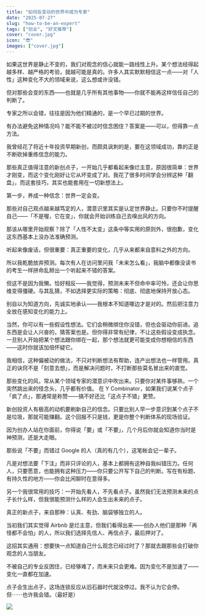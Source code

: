 ```yaml
---
title: "如何在变动的世界中成为专家"
date: "2025-07-27"
slug: "how-to-be-an-expert"
tags: ["创业", "好文推荐"]
cover: "cover.jpg"
icon: "😎"
images: ["cover.jpg"]
---
```

如果这世界是静止不变的，我们对观念的信心就能一路线性上升。某个想法经得起越多样、越严格的考验，就越可能是真的。许多人其实默默相信这一点——对「人性」这种变化不大的领域来说，这么想或许没错。



但对那些会变的东西——也就是几乎所有其他事物——你就不能再这样信任自己的判断了。



专家之所以会错，往往是因为他们精通的，是一个早已过期的世界。



有办法避免这种情况吗？能不能不被过时信念困住？答案是——可以，但得靠一点方法。



我曾经花了将近十年投资早期新创，而颇具讽刺的是，要在这领域成功，靠的正是不断砍掉重练信念的能力。



那些真正值得注意的新创点子，一开始几乎都看起来像烂主意，原因很简单：世界才刚变，而这个变化刚好让它从坏变成了对。我花了很多时间学会分辨这种「翻盘」，而这套技巧，其实也能套用在一切新想法上。



第一步，养成一种信念：世界一定会变。



那些对自己观点越来越笃定的人，潜意识里其实是认定世界静止。只要你不时提醒自己——「不是喔，它在变」，你就会开始训练自己去嗅出风的方向。



那该从哪里开始观察？除了「人性不太变」这条中等实用的原则外，很抱歉，变化这东西基本上没办法准确预测。



听起来像废话，但很重要：真正重要的变化，几乎从来都来自意料之外的方向。



所以我乾脆放弃预测。每次有人在访问里问我「未来怎么看」，我脑中都像没读书的考生一样拼命乱掰出一个听起来不错的答案。



但这不是因为我懒。恰好相反——我觉得，预测未来不但命中率可怜，还会让你思维变得僵硬。与其乱猜，不如选择更实际的策略：彻底、彻底地保持开放心态。



别自以为知道方向，先诚实地承认——我根本不知道哪边才是对的。然后把注意力全放在感知变化的能力上。



当然，你可以有一些假设性想法。它们会稍微绑住你没错，但也会驱动你前进。追东西是会让人兴奋的，猜答案也是。但你得非常有纪律，不让这些假设变成执念。
一旦别人开始把某个想法跟你绑在一起，那个想法就更可能变成你想相信的东西——这时你就该加倍怀疑它。



我相信，这种偏被动的做法，不只对判断想法有帮助，连产出想法也一样管用。真正的诀窍不是「刻意去想」，而是解决问题时，不打断那些莫名冒出来的直觉。



那些变化的风，常从某个领域专家的潜意识中吹出来。只要你对某件事够熟，一个突然跳出来的怪念头，几乎都有价值。
在 Y Combinator，如果我们说某个点子「疯了点」，那通常是称赞——搞不好还比「这点子不错」更赞。



新创投资人有极高的动机要刷新自己的信念。只要比别人早一步意识到某个点子不是垃圾，那就可能赚翻。这个回报不只是钱，更是你整个判断体系的现场验证。



因为创办人站在你面前，你得说「要」或「不要」，几个月后你就会知道你当时是神预测，还是大走眼。



那些说「不要」而错过 Google 的人（真的有几个），这笔帐会记一辈子。



凡是对想法要「下注」而非只评论的人，基本上都拥有这种自我纠错压力。任何人，只要愿意，也能拥有这种压力——你只要公开写下自己的判断。写在有标题、有持久性的地方——你会比闲聊时在意得多。



另一个我很常用的技巧：一开始先看人，不先看点子。虽然我们无法预测未来的点子长什么样，但我很能预测什么样的人会生出未来的点子。



真正的新点子，来自那种：认真、有劲、脑袋够独立的人。



当初我们其实觉得 Airbnb 是烂主意，但我们看得出来——创办人他们是那种「再怪都不会怕」的人，所以我们选择先信人、再信点子，最后押对了。



这招其实通用：想要快一点知道自己什么观念已经过时了？那就去跟那些会打破你观念的人当朋友。



不被自己的专业反困住，已经够难了，而未来只会更难。因为变化不是加速了——变化一直都在加速。



点子会生出点子，这场连锁反应从旧石器时代就没停过。我不认为它会停。
但⋯⋯也许我会错。（最好是）




![](https://prod-files-secure.s3.us-west-2.amazonaws.com/112d0858-5090-4d34-a606-b75eb8d65fd2/46476355-9cf3-4e99-9b7a-3531bc426380/1000202064.png?X-Amz-Algorithm=AWS4-HMAC-SHA256&X-Amz-Content-Sha256=UNSIGNED-PAYLOAD&X-Amz-Credential=ASIAZI2LB466ZMTEVQGS%2F20250828%2Fus-west-2%2Fs3%2Faws4_request&X-Amz-Date=20250828T234324Z&X-Amz-Expires=3600&X-Amz-Security-Token=IQoJb3JpZ2luX2VjEFgaCXVzLXdlc3QtMiJHMEUCIH4wQnDMTKMLeSxOuo%2Fj7%2Bo8PwbVB1l8hH9yRfk8wZhgAiEAwTpRnKolPbwSyOallltKgG%2B75Lsgu5EpqC7CnBLDC1sqiAQIsf%2F%2F%2F%2F%2F%2F%2F%2F%2F%2FARAAGgw2Mzc0MjMxODM4MDUiDBRkxWy4DbGZXXRNTyrcA7%2F2qZyzA1J8kIs%2BUlEujmiBJsn6eSOs%2BPteMf4t7tJFXxW1KaoywSkRb75EFpx5cgyalTG7qdAPkq7FhY0Bp0d2s5xqwUSS4oZwe84j3hbcQbxge2KQlVIrpPm5rVQOpH3ruEecohbVip%2FjHbHc4GE9BCo5n2ROhxRQXZes5aliLJN6OknHwdiHXXgiVTgjcNQe96SMUj5bd821XICcRheu0JHe3m1lzoj1Q78UfMBUV9xyUhffa48sDoFeWjQ1gebSuNYagQd8zcXue3IlLgvShaat%2BbZ39dAQTerOPIPtFztuuIVJEaaCz3grAyxYrWv7yVbOpLmvwSpMg%2B2sUpbIzss2zmPrsb4YFSkYs%2BohHNs3F8Tajvw5GuswBue1TY6uioJoks8q2rF835YYw0JAIvf6cOjgQX433qsAE0pGPj4psK9ak75wXTlSYqGtCsDc1jcdjHBNs%2FxTWosL1UBTMbE%2F0r8V%2FInpSoc3nMoXtVf%2BesLX29qoH00HI7ZE83008XTOpoGwj%2BLKGbhDGTZKtmIo9HsMdtylQODX2l2rVcTHtPAG8zvo8kG3tuCVyZ2UckY%2FQ3FbKseohcsFs3M0W6MtNnAZPB06qKP1wA1A3fA8C0LLhW1O3%2B12MLrKw8UGOqUBrVZ%2F%2BUKNm2jhUK2O1MxZcQ3cX9uGp9mKI0CNEZSAcfeJcyIr%2BFIwKjLKQD7oEE4GZrglxYSamcxMQEyYIQ5Ag5wn4m%2BR5QaCPkMMWW%2B315YbjNS0n5uGmHNH6G2SFcLityPNYzabfedjE%2BHig9XznXNUg0xvIDQ4L6SMjkjydi0dEEF6YM%2BBAfscV3rkw4ISjMYHKBckRkSi4cT%2Bg8DqTzoDJw8C&X-Amz-Signature=f559c7b1407494a89971fc096d710477c687ccfd7ef38edae1cd378d5bcdf007&X-Amz-SignedHeaders=host&x-amz-checksum-mode=ENABLED&x-id=GetObject)

